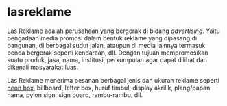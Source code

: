 # lasreklame
<p><a href="https://www.lasreklame.com" title="Las Reklame">Las Reklame</a> adalah perusahaan yang bergerak di bidang <em>advertising</em>. Yaitu pengadaan media promosi dalam bentuk reklame yang dipasang di bangunan, di berbagai sudut jalan, ataupun di media lainnya termasuk benda bergerak seperti kendaraan, dll. Dengan tujuan mempromosikan suatu produk, jasa, nama, institusi, perkumpulan agar dapat dilihat dan dikenali masyarakat luas.</p>
<p>Las Reklame menerima pesanan berbagai jenis dan ukuran reklame seperti <a href="https://www.lasreklame.com/2019/01/neon-box-bogor.html" title="neon box">neon box</a>, billboard, letter box, huruf timbul, display akrilik, plang/papan nama, pylon sign, sign board, rambu-rambu, dll.</p>
